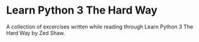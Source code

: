 # Learn Python 3 The Hard Way
A collection of excercises written while reading through Learn Python 3 The Hard Way by Zed Shaw.
